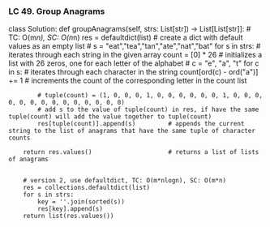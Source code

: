 ### LC 49. Group Anagrams
class Solution:
    def groupAnagrams(self, strs: List[str]) -> List[List[str]]:
        # TC: O(m*n), SC: O(n*n)
        res = defaultdict(list)                 # create a dict with default values as an empty list
        # s = "eat","tea","tan","ate","nat","bat"
        for s in strs:                          # iterates through each string in the given array
            count = [0] * 26                    # initializes a list with 26 zeros, one for each letter of the alphabet
            # c = "e", "a", "t"
            for c in s:                         # iterates through each character in the string
                count[ord(c) - ord("a")] += 1   # increments the count of the corresponding letter in the count list
                
            # tuple(count) = (1, 0, 0, 0, 1, 0, 0, 0, 0, 0, 0, 1, 0, 0, 0, 0, 0, 0, 0, 0, 0, 0, 0, 0, 0, 0)
            # add s to the value of tuple(count) in res, if have the same tuple(count) will add the value together to tuple(count)
            res[tuple(count)].append(s)         # appends the current string to the list of anagrams that have the same tuple of character counts
                                                
        return res.values()                     # returns a list of lists of anagrams


        # version 2, use defaultdict, TC: O(m*nlogn), SC: O(m*n)
        res = collections.defaultdict(list)
        for s in strs:
            key = ''.join(sorted(s))
            res[key].append(s)
        return list(res.values())